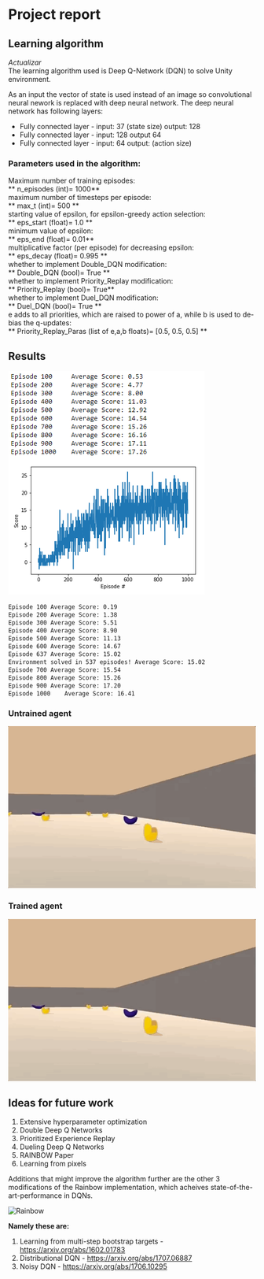 # Project report

## Learning algorithm
*Actualizar*    
The learning algorithm used is Deep Q-Network (DQN) to solve Unity environment.     
     
As an input the vector of state is used instead of an image so convolutional neural nework is replaced with deep neural network. 
The deep neural network has following layers:

- Fully connected layer - input: 37 (state size) output: 128
- Fully connected layer - input: 128 output 64
- Fully connected layer - input: 64 output: (action size)

### Parameters used in the algorithm:
   
Maximum number of training episodes:    
** n_episodes (int)= 1000**    
maximum number of timesteps per episode:    
** max_t (int)= 500  **    
starting value of epsilon, for epsilon-greedy action selection:    
** eps_start (float)= 1.0 **    
minimum value of epsilon:    
** eps_end (float)= 0.01**    
multiplicative factor (per episode) for decreasing epsilon:    
** eps_decay (float)= 0.995 **    
whether to implement Double_DQN modification:    
** Double_DQN (bool)= True **    
whether to implement Priority_Replay modification:    
** Priority_Replay (bool)= True**    
whether to implement Duel_DQN modification:    
** Duel_DQN (bool)= True   **    
e adds to all priorities, which are raised to power of a, while b is used to de-bias the q-updates:    
** Priority_Replay_Paras (list of e,a,b floats)= [0.5, 0.5, 0.5] **    



## Results

![results](Media/rewards.png)

```
Episode 100	Average Score: 0.19
Episode 200	Average Score: 1.38
Episode 300	Average Score: 5.51
Episode 400	Average Score: 8.90
Episode 500	Average Score: 11.13
Episode 600	Average Score: 14.67
Episode 637	Average Score: 15.02
Environment solved in 537 episodes!	Average Score: 15.02
Episode 700	Average Score: 15.54
Episode 800	Average Score: 15.26
Episode 900	Average Score: 17.20
Episode 1000	Average Score: 16.41
```

### Untrained agent

![untrained](Media/untrained.gif)

### Trained agent

![trained](Media/trained.gif)

## Ideas for future work

1. Extensive hyperparameter optimization
2. Double Deep Q Networks
3. Prioritized Experience Replay
4. Dueling Deep Q Networks
5. RAINBOW Paper
6. Learning from pixels


Additions that might improve the algorithm further are the other 3 modifications of the Rainbow implementation, which acheives state-of-the-art-performance in DQNs.

<img src="https://s3.amazonaws.com/video.udacity-data.com/topher/2018/June/5b3814f1_screen-shot-2018-06-30-at-6.40.09-pm/screen-shot-2018-06-30-at-6.40.09-pm.png" alt="Rainbow" width="400"/>

**Namely these are:**

1.  Learning from multi-step bootstrap targets -  https://arxiv.org/abs/1602.01783
2.  Distributional DQN - https://arxiv.org/abs/1707.06887
3.  Noisy DQN - https://arxiv.org/abs/1706.10295
